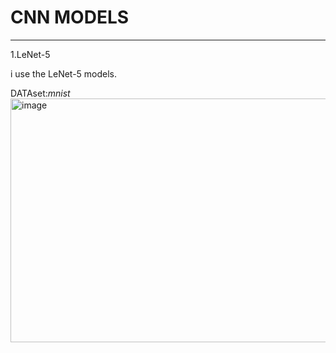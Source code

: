 # CNN MODELS
-------------------------------------
1.LeNet-5

i use the LeNet-5 models.

DATAset:*mnist*
<img width="1189" height="390" alt="image" src="https://github.com/user-attachments/assets/7227b41c-6adf-4ccb-87e4-db44a1dee1b8" />
